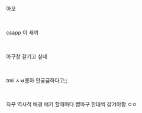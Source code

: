 아오

<br>

csapp 이 새끼

<br>

아구창 갈기고 싶네

<br>

tmi ㅅㅂ롬아 안궁금하다고;;

<br>

자꾸 역사적 배경 얘기 할때마다 뺨아구 한대씩 갈겨야함 ㅇㅇ

